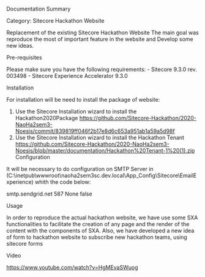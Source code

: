 Documentation
Summary

Category: Sitecore Hackathon Website 

Replacement of the existing Sitecore Hackathon Website
The main goal was reproduce the most of important feature in the website and
Develop some new ideas.

Pre-requisites

Please make sure you have the following requirements:
    - Sitecore 9.3.0 rev. 003498 
    - Sitecore Experience Accelerator 9.3.0

Installation

For installation will be need to install the package of website:

1. Use the Sitecore Installation wizard to install the Hackathon2020Package https://github.com/Sitecore-Hackathon/2020-NaoHa2sem3-Noesis/commit/839819ff046f2b17e8d6c653a951ab1a59a5d98f
2. Use the Sitecore Installation wizard to install the Hackathon Tenant https://github.com/Sitecore-Hackathon/2020-NaoHa2sem3-Noesis/blob/master/documentation/Hackathon%20Tenant-1%20(1).zip
Configuration

It will be necessary to do configuration on SMTP Server in (C:\inetpub\wwwroot\naoha2sem3sc.dev.local\App_Config\Sitecore\EmailExperience) whith the code below:
 
 <smtpSettings type="Sitecore.EDS.Core.Net.Smtp.SmtpSettings, Sitecore.EDS.Core" singleInstance="true">
    <server>smtp.sendgrid.net</server>
    <port>587</port>
    <userName></userName>
    <password></password>
    <authenticationMethod>None</authenticationMethod>
    <startTls>false</startTls>
    <proxySettings ref="exm/eds/proxySettings" />
</smtpSettings>

Usage

In order to reproduce the actual hackathon website, we have use some SXA functionalities to facilitate the creation of any page and the render of the content with the components of SXA.
Also, we have developed a new idea of form to hackathon website to subscribe new hackathon teams, using sitecore forms 

Video

https://www.youtube.com/watch?v=HgMEvaSWuog

